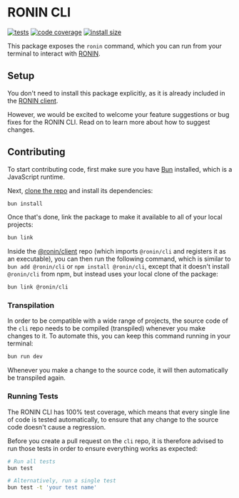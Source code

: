 # RONIN CLI

[![tests](https://img.shields.io/github/actions/workflow/status/ronin-co/cli/validate.yml?label=tests)](https://github.com/ronin-co/cli/actions/workflows/validate.yml)
[![code coverage](https://img.shields.io/codecov/c/github/ronin-co/cli)](https://codecov.io/github/ronin-co/cli)
[![install size](https://packagephobia.com/badge?p=@ronin/cli)](https://packagephobia.com/result?p=@ronin/cli)

This package exposes the `ronin` command, which you can run from your terminal to interact with [RONIN](https://ronin.co).

## Setup

You don't need to install this package explicitly, as it is already included in the [RONIN client](https://github.com/ronin-co/client).

However, we would be excited to welcome your feature suggestions or bug fixes for the RONIN CLI. Read on to learn more about how to suggest changes.

## Contributing

To start contributing code, first make sure you have [Bun](https://bun.sh) installed, which is a JavaScript runtime.

Next, [clone the repo](https://docs.github.com/en/repositories/creating-and-managing-repositories/cloning-a-repository) and install its dependencies:

```bash
bun install
```

Once that's done, link the package to make it available to all of your local projects:

```bash
bun link
```

Inside the [@ronin/client](https://github.com/ronin-co/client) repo (which imports `@ronin/cli` and registers it as an executable), you can then run the following command, which is similar to `bun add @ronin/cli` or `npm install @ronin/cli`, except that it doesn't install `@ronin/cli` from npm, but instead uses your local clone of the package:

```bash
bun link @ronin/cli
```

### Transpilation

In order to be compatible with a wide range of projects, the source code of the `cli` repo needs to be compiled (transpiled) whenever you make changes to it. To automate this, you can keep this command running in your terminal:

```bash
bun run dev
```

Whenever you make a change to the source code, it will then automatically be transpiled again.

### Running Tests

The RONIN CLI has 100% test coverage, which means that every single line of code is tested automatically, to ensure that any change to the source code doesn't cause a regression.

Before you create a pull request on the `cli` repo, it is therefore advised to run those tests in order to ensure everything works as expected:

```bash
# Run all tests
bun test

# Alternatively, run a single test
bun test -t 'your test name'
```
